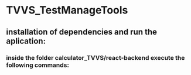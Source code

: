 # TVVS_TestManageTools
## installation of dependencies and run the aplication:
### inside the folder calculator_TVVS/react-backend execute the following commands:

